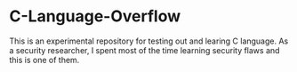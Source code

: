 # C-Language-Overflow

This is an experimental repository for testing out and learing C language. 
As a security researcher, I spent most of the time learning security flaws and this is one of them. 
